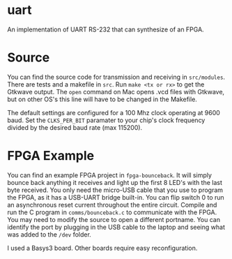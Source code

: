 # uart
An implementation of UART RS-232 that can synthesize of an FPGA.

# Source
You can find the source code for transmission and receiving in `src/modules`. There are tests and a makefile in `src`. Run `make <tx or rx>` to get the Gtkwave output. The `open` command on Mac opens .vcd files with Gtkwave, but on other OS's this line will have to be changed in the Makefile.

The default settings are configured for a 100 Mhz clock operating at 9600 baud. Set the `CLKS_PER_BIT` paramater to your chip's clock frequency divided by the desired baud rate (max 115200).

# FPGA Example
You can find an example FPGA project in `fpga-bounceback`. It will simply bounce back anything it receives and light up the first 8 LED's with the last byte received. You only need the micro-USB cable that you use to program the FPGA, as it has a USB-UART bridge built-in. You can flip switch 0 to run an asynchronous reset current throughout the entire circuit. Compile and run the C program in `comms/bounceback.c` to communicate with the FPGA. You may need to modify the source to open a different portname. You can identify the port by plugging in the USB cable to the laptop and seeing what was added to the `/dev` folder.

I used a Basys3 board. Other boards require easy reconfiguration.

